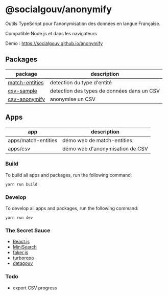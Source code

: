 # @socialgouv/anonymify

Outils TypeScript pour l'anonymisation des données en langue Française.

Compatible Node.js et dans les navigateurs

Démo : https://socialgouv.github.io/anonymify

## Packages

| package                                     | description                                |
| ------------------------------------------- | ------------------------------------------ |
| [match-entities](./packages/match-entities) | detection du type d'entité                 |
| [csv-sample](./packages/csv-sample)         | detection des types de données dans un CSV |
| [csv-anonymify](./packages/csv-anonymify)   | anonymise un CSV                           |

## Apps

| app                 | description                     |
| ------------------- | ------------------------------- |
| apps/match-entities | démo web de match-entities      |
| apps/csv            | démo web d'anonymisation de CSV |

### Build

To build all apps and packages, run the following command:

```
yarn run build
```

### Develop

To develop all apps and packages, run the following command:

```
yarn run dev
```

### The Secret Sauce

- [React.js](https://reactjs.org/)
- [MiniSearch](https://lucaong.github.io/minisearch/)
- [faker.js](https://github.com/marak/Faker.js/)
- [turborepo](https://turborepo.org/)
- [datagouv](https://data.gouv.fr)

### Todo

- export CSV progress

